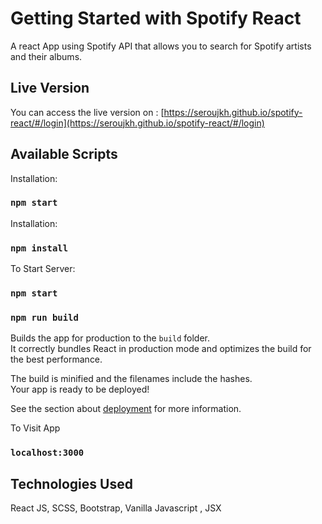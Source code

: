# Getting Started with Spotify React

A react App using Spotify API that allows you to search for Spotify artists and their albums.

## Live Version 

You can access the live version on :  [https://seroujkh.github.io/spotify-react/#/login](https://seroujkh.github.io/spotify-react/#/login)


## Available Scripts

Installation:

### `npm start`

Installation:

### `npm install`

To Start Server:

### `npm start`

### `npm run build`

Builds the app for production to the `build` folder.\
It correctly bundles React in production mode and optimizes the build for the best performance.

The build is minified and the filenames include the hashes.\
Your app is ready to be deployed!

See the section about [deployment](https://facebook.github.io/create-react-app/docs/deployment) for more information.

To Visit App

### `localhost:3000`

## Technologies Used

React JS, SCSS, Bootstrap, Vanilla Javascript , JSX